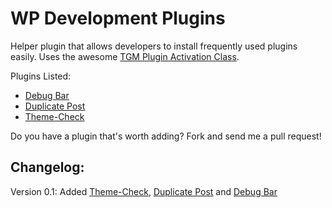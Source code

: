 WP Development Plugins
======================

Helper plugin that allows developers to install frequently used plugins easily. Uses the awesome [TGM Plugin Activation Class](http://tgmpluginactivation.com).

Plugins Listed:
* [Debug Bar](http://wordpress.org/plugins/debug-bar/)
* [Duplicate Post](http://wordpress.org/plugins/duplicate-post/)
* [Theme-Check](http://wordpress.org/plugins/theme-check/)

Do you have a plugin that's worth adding? Fork and send me a pull request!

Changelog:
----------
Version 0.1:
Added [Theme-Check](http://wordpress.org/plugins/theme-check/), [Duplicate Post](http://wordpress.org/plugins/duplicate-post/) and [Debug Bar](http://wordpress.org/plugins/debug-bar/)
